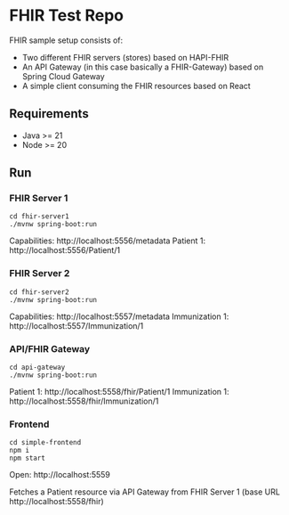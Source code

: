 
# FHIR Test Repo

FHIR sample setup consists of:

 * Two different FHIR servers (stores) based on HAPI-FHIR
 * An API Gateway (in this case basically a FHIR-Gateway) based on Spring Cloud Gateway
 * A simple client consuming the FHIR resources based on React 

## Requirements

 * Java >= 21
 * Node >= 20

## Run 

### FHIR Server 1

    cd fhir-server1
    ./mvnw spring-boot:run

Capabilities: http://localhost:5556/metadata 
Patient 1: http://localhost:5556/Patient/1

### FHIR Server 2

    cd fhir-server2
    ./mvnw spring-boot:run

Capabilities: http://localhost:5557/metadata
Immunization 1: http://localhost:5557/Immunization/1

### API/FHIR Gateway

    cd api-gateway
    ./mvnw spring-boot:run

Patient 1: http://localhost:5558/fhir/Patient/1
Immunization 1: http://localhost:5558/fhir/Immunization/1

### Frontend

    cd simple-frontend
    npm i
    npm start

Open: http://localhost:5559

Fetches a Patient resource via API Gateway from FHIR Server 1 (base URL http://localhost:5558/fhir)
